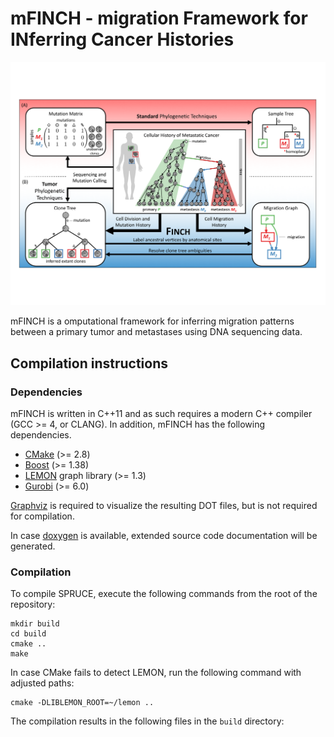 # mFINCH - migration Framework for INferring Cancer Histories

![overview.png](doc/overview.png)

mFINCH is a omputational framework for inferring migration patterns between a primary tumor and metastases using DNA sequencing data.

## Compilation instructions

### Dependencies

mFINCH is written in C++11 and as such requires a modern C++ compiler
(GCC >= 4, or CLANG). In addition, mFINCH has the following
dependencies.

* [CMake](http://www.cmake.org/) (>= 2.8)
* [Boost](http://www.boost.org) (>= 1.38)
* [LEMON](http://lemon.cs.elte.hu/trac/lemon) graph library (>= 1.3)
* [Gurobi](http://www.gurobi.com) (>= 6.0)

[Graphviz](http://www.graphviz.org) is required to visualize the resulting DOT files, but is not required for compilation.

In case [doxygen](http://www.stack.nl/~dimitri/doxygen/) is available, extended source code documentation will be generated.

### Compilation

To compile SPRUCE, execute the following commands from the root of the repository:

    mkdir build
    cd build
    cmake ..
    make
    
In case CMake fails to detect LEMON, run the following command with adjusted paths:

	cmake -DLIBLEMON_ROOT=~/lemon ..
	
The compilation results in the following files in the `build` directory:

